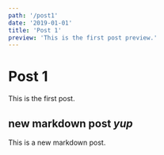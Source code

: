 ```yaml
---
path: '/post1'
date: '2019-01-01'
title: 'Post 1'
preview: 'This is the first post preview.'
---
```


# Post 1

This is the first post.

## new markdown post _yup_

This is a new markdown post.